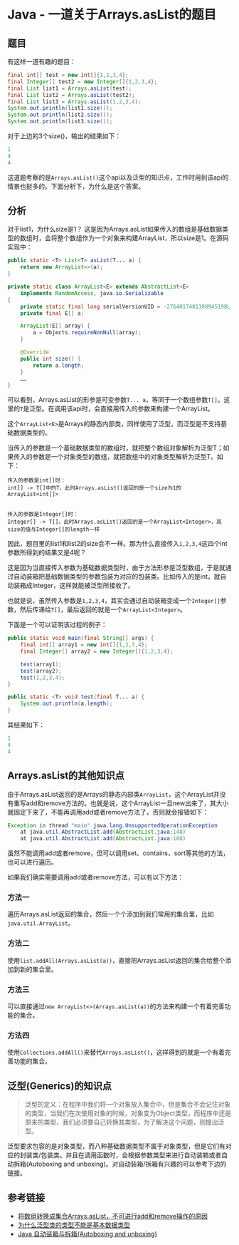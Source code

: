 # Java - 一道关于Arrays.asList的题目

## 题目

有这样一道有趣的题目：
```java
final int[] test = new int[]{1,2,3,4};
final Integer[] test2 = new Integer[]{1,2,3,4};
final List list1 = Arrays.asList(test);
final List list2 = Arrays.asList(test2);
final List list3 = Arrays.asList(1,2,3,4);
System.out.println(list1.size());
System.out.println(list2.size());
System.out.println(list3.size());
```
<!--more-->

对于上边的3个size()，输出的结果如下：
```java
1
4
4
```

这道题考察的是`Arrays.asList()`这个api以及泛型的知识点，工作时用到该api的情景也挺多的。下面分析下，为什么是这个答案。

## 分析

对于list1，为什么size是1？
这是因为Arrays.asList如果传入的数组是基础数据类型的数组时，会将整个数组作为一个对象来构建ArrayList，所以size是1。在源码实现中：

```java
public static <T> List<T> asList(T... a) {
    return new ArrayList<>(a);
}

private static class ArrayList<E> extends AbstractList<E>
    implements RandomAccess, java.io.Serializable
{
    private static final long serialVersionUID = -2764017481108945198L;
    private final E[] a;

    ArrayList(E[] array) {
        a = Objects.requireNonNull(array);
    }

    @Override
    public int size() {
        return a.length;
    }
    ……
}
```

可以看到，Arrays.asList的形参是可变参数`T... a`，等同于一个数组参数`T[]`。这里的`T`是泛型。在调用该api时，会直接用传入的参数来构建一个ArrayList。

这个`ArrayList<E>`是Arrays的静态内部类，同样使用了泛型，而泛型是不支持基础数据类型的。

当传入的参数是一个基础数据类型的数组时，就把整个数组对象解析为泛型T；如果传入的参数是一个对象类型的数组，就把数组中的对象类型解析为泛型T。如下：

```
传入的参数是int[]时：
int[] -> T[]中的T，此时Arrays.asList()返回的是一个size为1的ArrayList<int[]>


传入的参数是Integer[]时：
Integer[] -> T[]，此时Arrays.asList()返回的是一个ArrayList<Integer>，其size的值与Integer[]的length一样
```

因此，题目里的list1和list2的size会不一样。那为什么直接传入`1,2,3,4`这四个int参数所得到的结果又是4呢？

这是因为当直接传入参数为基础数据类型时，由于方法形参是泛型数组，于是就通过自动装箱把基础数据类型的参数包装为对应的包装类。比如传入的是int，就自动装箱成Integer，这样就能被泛型所接收了。

也就是说，虽然传入参数是`1,2,3,4`，其实会通过自动装箱变成一个`Integer[]`参数，然后传递给`T[]`，最后返回的就是一个`ArrayList<Integer>`。

下面是一个可以证明该过程的例子：
```java
public static void main(final String[] args) {
    final int[] array1 = new int[]{1,2,3,4};
    final Integer[] array2 = new Integer[]{1,2,3,4};

    test(array1);
    test(array2);
    test(1,2,3,4);
}

public static <T> void test(final T... a) {
    System.out.println(a.length);
}
```

其结果如下：
```java
1
4
4
```

## Arrays.asList的其他知识点

由于Arrays.asList返回的是Arrays的静态内部类`ArrayList`，这个ArrayList并没有重写add和remove方法的。也就是说，这个ArrayList一旦new出来了，其大小就固定下来了，不能再调用add或者remove方法了，否则就会报错如下：
```java
Exception in thread "main" java.lang.UnsupportedOperationException
	at java.util.AbstractList.add(AbstractList.java:148)
	at java.util.AbstractList.add(AbstractList.java:108)
```

虽然不能调用add或者remove，但可以调用set、contains、sort等其他的方法，也可以进行遍历。

如果我们确实需要调用add或者remove方法，可以有以下方法：

### 方法一

遍历Arrays.asList返回的集合，然后一个个添加到我们常用的集合里，比如`java.util.ArrayList`。

### 方法二

使用`list.addAll(Arrays.asList(a))`，直接把Arrays.asList返回的集合给整个添加到新的集合里。

### 方法三

可以直接通过`new ArrayList<>(Arrays.asList(a))`的方法来构建一个有着完善功能的集合。

### 方法四

使用`Collections.addAll()`来替代`Arrays.asList()`，这样得到的就是一个有着完善功能的集合。

## 泛型(Generics)的知识点

>泛型的定义：在程序中我们将一个对象放入集合中，但是集合不会记住对象的类型，当我们在次使用对象的时候，对象变为Object类型，而程序中还是原来的类型，我们必须要自己转换其类型，为了解决这个问题，则提出泛型。

泛型要求包容的是对象类型，而八种基础数据类型不属于对象类型，但是它们有对应的封装类/包装类。并且在调用函数时，会根据参数类型来进行自动装箱或者自动拆箱(Autoboxing and unboxing)。对自动装箱/拆箱有兴趣的可以参考下边的链接。

## 参考链接

* [将数组转换成集合Arrays.asList，不可进行add和remove操作的原因](https://blog.csdn.net/qq_34115899/article/details/80513271)
* [为什么泛型类的类型不能是基本数据类型](https://blog.csdn.net/likun1239656678/article/details/84294606)
* [Java 自动装箱与拆箱(Autoboxing and unboxing)](https://www.cnblogs.com/jaysir/p/5399086.html)